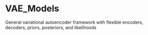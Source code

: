 # VAE_Models
General variational autoencoder framework with flexible encoders, decoders, priors, posteriors, and likelihoods
